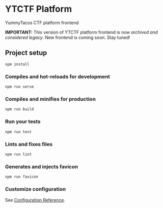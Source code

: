 # YTCTF Platform
YummyTacos CTF platform frontend

**IMPORTANT:** This version of YTCTF platform frontend is now _archived and considered legacy_. New frontend is coming soon. Stay tuned!

## Project setup
```
npm install
```

### Compiles and hot-reloads for development
```
npm run serve
```

### Compiles and minifies for production
```
npm run build
```

### Run your tests
```
npm run test
```

### Lints and fixes files
```
npm run lint
```

### Generates and injects favicon
```
npm run favicon
```

### Customize configuration
See [Configuration Reference](https://cli.vuejs.org/config/).
